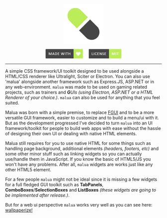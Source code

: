 <p align="center">
  <img width="128" height="128" src="repo/logo.png" alt="logo">
</p>

<p align="center">
    <a href="https://github.com/otvv/malua"><img width="120" height="30" src="repo/made-with-love.png" alt="css"></a>
    <a href="https://github.com/otvv/malua/blob/master/LICENSE"><img width="120" height="30" src="repo/license.png" alt="mit"></a>
</p>

<hr>

A simple CSS framework/UI toolkit designed to be used alongside a HTML/CSS renderer like Ultralight, Sciter or Electron. You can also use 'malua' alongside another framework such as Express.JS, ASP.NET or in any web-environment.
`malua` was made to be used on gaming related projects, such as trainers and _**G**UIs_ _(using Electron, ASP.NET or a HTML Renderer of your choice.)_. `malua` can also be used for anything that you feel suited.
<br>

Malua was born with a simple premise, to replace <a href="https://github.com/otvv/fgui">FGUI</a> and to be a more versatile GUI framework, easier to customize and to build a menu/ui with it. But as the development progressed I've decided to turn `malua` into an UI framework/toolkit for people to build web apps with ease without the hassle of designing their own UI or dealing with native HTML elements. 

Malua still requires for you to use native HTML for some things such as handling page background, additional elements _(headers, footers, etc)_ and some other minor stuff such as linking widgets so you can actually use/handle them in JavaScript. If you know the basic of HTML5/JS you won't have any problems. After all, `malua` widgets are works just like any other HTML5 element.

For a few people `malua` might not be ideal since it is missing a few widgets for a full fledged GUI toolkit such as **TabPanels**, **ComboBoxes**/**SelectionBoxes** and **ListBoxes** _(these widgets are going to be implemented after release.)_.

But for a web ui perspective `malua` works very well as you can see here: <a href="https://wallpaperize.vercel.app">wallpaperize!</a>
